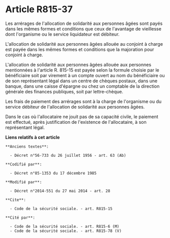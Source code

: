 # Article R815-37

Les arrérages de l'allocation de solidarité aux personnes âgées sont payés dans les mêmes formes et conditions que ceux de
l'avantage de vieillesse dont l'organisme ou le service liquidateur est débiteur. 

L'allocation de solidarité aux personnes âgées allouée au conjoint à charge est payée dans les mêmes formes et conditions que
la majoration pour conjoint à charge. 

L'allocation de solidarité aux personnes âgées allouée aux personnes mentionnées à l'article R. 815-15 est payée selon la
formule choisie par le bénéficiaire soit par virement à un compte ouvert au nom du bénéficiaire ou de son représentant légal
dans un centre de chèques postaux, dans une banque, dans une caisse d'épargne ou chez un  comptable de la direction générale
des finances publiques, soit par lettre-chèque. 

Les frais de paiement des arrérages sont à la charge de l'organisme ou du service débiteur de l'allocation de solidarité aux
personnes âgées. 

Dans le cas où l'allocataire ne jouit pas de sa capacité civile, le paiement est effectué, après justification de l'existence
de l'allocataire, à son représentant légal.

**Liens relatifs à cet article**

	**Anciens textes**:

	  - Décret n°56-733 du 26 juillet 1956 - art. 63 (Ab)

	**Codifié par**:

	  - Décret n°85-1353 du 17 décembre 1985

	**Modifié par**:

	  - Décret n°2014-551 du 27 mai 2014 - art. 28

	**Cite**:

	  - Code de la sécurité sociale. - art. R815-15

	**Cité par**:

	  - Code de la sécurité sociale. - art. R815-6 (M)
	  - Code de la sécurité sociale. - art. R815-78 (V)
